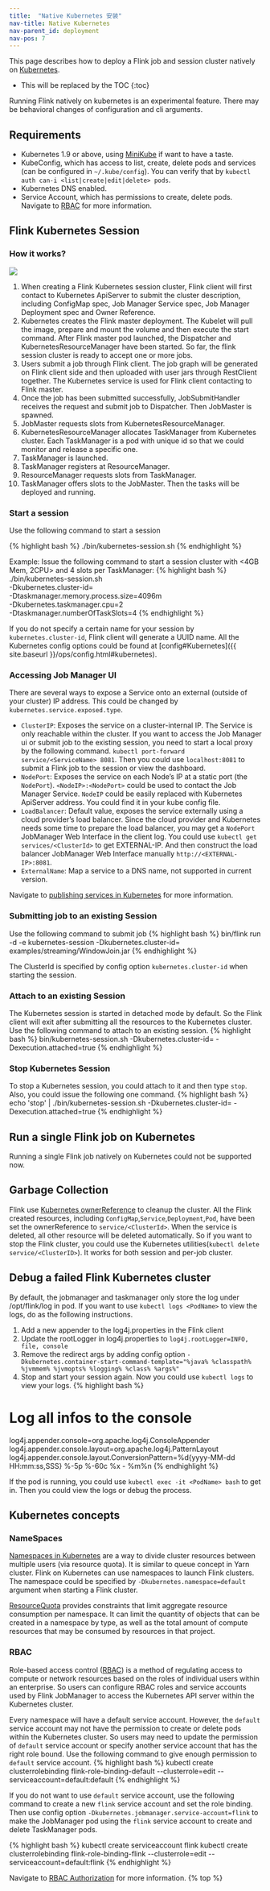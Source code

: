 ```yaml
---
title:  "Native Kubernetes 安装"
nav-title: Native Kubernetes
nav-parent_id: deployment
nav-pos: 7
---
```

<!--
Licensed to the Apache Software Foundation (ASF) under one
or more contributor license agreements.  See the NOTICE file
distributed with this work for additional information
regarding copyright ownership.  The ASF licenses this file
to you under the Apache License, Version 2.0 (the
"License"); you may not use this file except in compliance
with the License.  You may obtain a copy of the License at

  http://www.apache.org/licenses/LICENSE-2.0

Unless required by applicable law or agreed to in writing,
software distributed under the License is distributed on an
"AS IS" BASIS, WITHOUT WARRANTIES OR CONDITIONS OF ANY
KIND, either express or implied.  See the License for the
specific language governing permissions and limitations
under the License.
-->

This page describes how to deploy a Flink job and session cluster natively on [Kubernetes](https://kubernetes.io).

* This will be replaced by the TOC
{:toc}

<div class="alert alert-warning">
Running Flink natively on kubernetes is an experimental feature. There may be behavioral changes of configuration and cli arguments.
</div>

## Requirements

- Kubernetes 1.9 or above, using [MiniKube](https://kubernetes.io/docs/setup/minikube/) if want to have a taste.
- KubeConfig, which has access to list, create, delete pods and services (can be configured in `~/.kube/config`). You can verify that by `kubectl auth can-i <list|create|edit|delete> pods`.
- Kubernetes DNS enabled.
- Service Account, which has permissions to create, delete pods. Navigate to [RBAC](#rbac) for more information.

## Flink Kubernetes Session

### How it works?

<img src="{{ site.baseurl }}/fig/FlinkOnK8s.svg" class="img-responsive">

1. When creating a Flink Kubernetes session cluster, Flink client will first contact to Kubernetes ApiServer to submit the cluster description, including ConfigMap spec, Job Manager Service spec, Job Manager Deployment spec and Owner Reference.
2. Kubernetes creates the Flink master deployment. The Kubelet will pull the image, prepare and mount the volume and then execute the start command. After Flink master pod launched, the Dispatcher and KubernetesResourceManager have been started. So far, the flink session cluster is ready to accept one or more jobs.
3. Users submit a job through Flink client. The job graph will be generated on Flink client side and then uploaded with user jars through RestClient together. The Kubernetes service is used for Flink client contacting to Flink master.
4. Once the job has been submitted successfully, JobSubmitHandler receives the request and submit job to Dispatcher. Then JobMaster is spawned. 
5. JobMaster requests slots from KubernetesResourceManager.
6. KubernetesResourceManager allocates TaskManager from Kubernetes cluster. Each TaskManager is a pod with unique id so that we could monitor and release a specific one.
7. TaskManager is launched.
8. TaskManager registers at ResourceManager.
9. ResourceManager requests slots from TaskManager.
10. TaskManager offers slots to the JobMaster. Then the tasks will be deployed and running.

### Start a session

Use the following command to start a session

{% highlight bash %}
./bin/kubernetes-session.sh
{% endhighlight %}

Example: Issue the following command to start a session cluster with <4GB Mem, 2CPU> and 4 slots per TaskManager:
{% highlight bash %}
./bin/kubernetes-session.sh \
-Dkubernetes.cluster-id=<ClusterId> \
-Dtaskmanager.memory.process.size=4096m \
-Dkubernetes.taskmanager.cpu=2 \
-Dtaskmanager.numberOfTaskSlots=4
{% endhighlight %}

If you do not specify a certain name for your session by `kubernetes.cluster-id`, Flink client will generate a UUID name. All the Kubernetes config options could be found at [config#Kubernetes]({{ site.baseurl }}/ops/config.html#kubernetes).

### Accessing Job Manager UI

There are several ways to expose a Service onto an external (outside of your cluster) IP address. This could be changed by `kubernetes.service.exposed.type`.

- `ClusterIP`: Exposes the service on a cluster-internal IP. The Service is only reachable within the cluster. If you want to access the Job Manager ui or submit job to the existing session, you need to start a local proxy by the following command. `kubectl port-forward service/<ServiceName> 8081`. Then you could use `localhost:8081` to submit a Flink job to the session or view the dashboard.
- `NodePort`: Exposes the service on each Node’s IP at a static port (the `NodePort`). `<NodeIP>:<NodePort>` could be used to contact the Job Manager Service. `NodeIP` could be easily replaced with Kubernetes ApiServer address. You could find it in your kube config file.
- `LoadBalancer`: Default value, exposes the service externally using a cloud provider’s load balancer. Since the cloud provider and Kubernetes needs some time to prepare the load balancer, you may get a `NodePort` JobManager Web Interface in the client log. You could use `kubectl get services/<ClusterId>` to get EXTERNAL-IP. And then construct the load balancer JobManager Web Interface manually `http://<EXTERNAL-IP>:8081`. 
- `ExternalName`: Map a service to a DNS name, not supported in current version.

Navigate to [publishing services in Kubernetes](https://kubernetes.io/docs/concepts/services-networking/service/#publishing-services-service-types) for more information.

### Submitting job to an existing Session

Use the following command to submit job
{% highlight bash %}
bin/flink run -d -e kubernetes-session -Dkubernetes.cluster-id=<ClusterId> examples/streaming/WindowJoin.jar
{% endhighlight %}

The ClusterId is specified by config option `kubernetes.cluster-id` when starting the session.

### Attach to an existing Session
The Kubernetes session is started in detached mode by default. So the Flink client will exit after submitting all the resources to the Kubernetes cluster. Use the following command to attach to an existing session.
{% highlight bash %}
bin/kubernetes-session.sh -Dkubernetes.cluster-id=<ClusterId> -Dexecution.attached=true
{% endhighlight %}

### Stop Kubernetes Session
To stop a Kubernetes session, you could attach to it and then type `stop`.
Also, you could issue the following one command.
{% highlight bash %}
echo 'stop' | ./bin/kubernetes-session.sh -Dkubernetes.cluster-id=<ClusterId> -Dexecution.attached=true
{% endhighlight %}

## Run a single Flink job on Kubernetes
Running a single Flink job natively on Kubernetes could not be supported now.

## Garbage Collection
Flink use [Kubernetes ownerReference](https://kubernetes.io/docs/concepts/workloads/controllers/garbage-collection/) to cleanup the cluster. All the Flink created resources, including `ConfigMap`,`Service`,`Deployment`,`Pod`, have been set the ownerReference to `service/<ClusterId>`. When the service is deleted, all other resource will be deleted automatically. So if you want to stop the Flink cluster, you could use the Kubernetes utilities(`kubectl delete service/<ClusterID>`). It works for both session and per-job cluster.

## Debug a failed Flink Kubernetes cluster

By default, the jobmanager and taskmanager only store the log under /opt/flink/log in pod. If you want to use `kubectl logs <PodName>` to view the logs, do as the following instructions.
1. Add a new appender to the log4j.properties in the Flink client
2. Update the rootLogger in log4j.properties to `log4j.rootLogger=INFO, file, console`
3. Remove the redirect args by adding config option `-Dkubernetes.container-start-command-template="%java% %classpath% %jvmmem% %jvmopts% %logging% %class% %args%"`
4. Stop and start your session again. Now you could use `kubectl logs` to view your logs.
{% highlight bash %}
# Log all infos to the console
log4j.appender.console=org.apache.log4j.ConsoleAppender
log4j.appender.console.layout=org.apache.log4j.PatternLayout
log4j.appender.console.layout.ConversionPattern=%d{yyyy-MM-dd HH:mm:ss,SSS} %-5p %-60c %x - %m%n
{% endhighlight %}

If the pod is running, you could use `kubectl exec -it <PodName> bash` to get in. Then you could view the logs or debug the process. 

## Kubernetes concepts

### NameSpaces

[Namespaces in Kubernetes](https://kubernetes.io/docs/concepts/overview/working-with-objects/namespaces/) are a way to divide cluster resources between multiple users (via resource quota). It is similar to queue concept in Yarn cluster. Flink on Kubernetes can use namespaces to launch Flink clusters. The namespace could be specified by `-Dkubernetes.namespace=default` argument when starting a Flink cluster.

[ResourceQuota](https://kubernetes.io/docs/concepts/policy/resource-quotas/) provides constraints that limit aggregate resource consumption per namespace. It can limit the quantity of objects that can be created in a namespace by type, as well as the total amount of compute resources that may be consumed by resources in that project.

### RBAC

Role-based access control ([RBAC](https://kubernetes.io/docs/reference/access-authn-authz/rbac/)) is a method of regulating access to compute or network resources based on the roles of individual users within an enterprise. So users can configure RBAC roles and service accounts used by Flink JobManager to access the Kubernetes API server within the Kubernetes cluster. 

Every namespace will have a default service account. However, the `default` service account may not have the permission to create or delete pods within the Kubernetes cluster. So users may need to update the permission of `default` service account or specify another service account that has the right role bound.
Use the following command to give enough permission to `default` service account.
{% highlight bash %}
kubectl create clusterrolebinding flink-role-binding-default --clusterrole=edit --serviceaccount=default:default
{% endhighlight %}

If you do not want to use `default` service account, use the following command to create a new `flink` service account and set the role binding. Then use config option `-Dkubernetes.jobmanager.service-account=flink` to make the JobManager pod using the `flink` service account to create and delete TaskManager pods.

{% highlight bash %}
kubectl create serviceaccount flink
kubectl create clusterrolebinding flink-role-binding-flink --clusterrole=edit --serviceaccount=default:flink
{% endhighlight %}

Navigate to [RBAC Authorization](https://kubernetes.io/docs/reference/access-authn-authz/rbac/) for more information.
{% top %}
